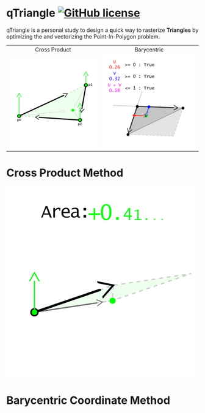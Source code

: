 # qTriangle [![GitHub license](https://img.shields.io/badge/license-MIT-blue.svg)](https://raw.githubusercontent.com/Wunkolo/qTriangle/master/LICENSE)

qTriangle is a personal study to design a **q**uick way to rasterize **Triangles** by optimizing the and vectorizing the Point-In-Polygon problem.

|||
|:-:|:-:|
Cross Product|Barycentric
![](media/CrossMethod.gif)|![](media/BarycentricMethod.gif)


# Cross Product Method

![](media/Cross.gif)

# Barycentric Coordinate Method